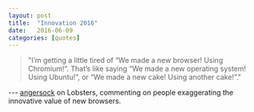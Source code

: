 ```yaml
---
layout: post
title:  "Innovation 2016"
date:   2016-06-09
categories: [quotes]
---
```


> "I’m getting a little tired of “We made a new browser! Using Chromium!”. That’s like saying “We made a new operating system! Using Ubuntu!”, or “We made a new cake! Using another cake!”."

--- [angersock](https://lobste.rs/s/u2js8u/ry_ki/comments/bumaeu#c_bumaeu) on Lobsters, commenting on people exaggerating the innovative value of new browsers.
